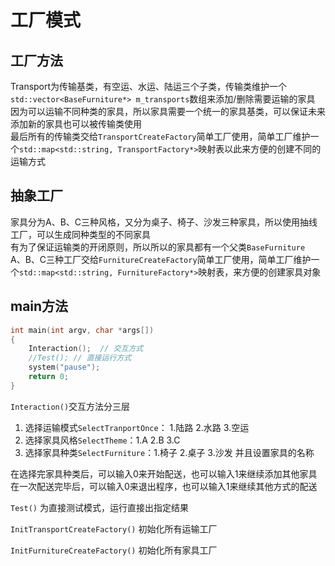 <!--
 * @Version: 
 * @Autor: LC
 * @Date: 2021-11-30 15:04:26
 * @LastEditors: LC
 * @LastEditTime: 2021-11-30 15:20:33
 * @Description: 工厂模式
-->
# 工厂模式

## 工厂方法

Transport为传输基类，有空运、水运、陆运三个子类，传输类维护一个`std::vector<BaseFurniture*> m_transports`数组来添加/删除需要运输的家具  
因为可以运输不同种类的家具，所以家具需要一个统一的家具基类，可以保证未来添加新的家具也可以被传输类使用  
最后所有的传输类交给`TransportCreateFactory`简单工厂使用，简单工厂维护一个`std::map<std::string, TransportFactory*>`映射表以此来方便的创建不同的运输方式

## 抽象工厂

家具分为A、B、C三种风格，又分为桌子、椅子、沙发三种家具，所以使用抽线工厂，可以生成同种类型的不同家具  
有为了保证运输类的开闭原则，所以所以的家具都有一个父类`BaseFurniture`  
A、B、C三种工厂交给`FurnitureCreateFactory`简单工厂使用，简单工厂维护一个`std::map<std::string, FurnitureFactory*>`映射表，来方便的创建家具对象

## main方法

```cpp
int main(int argv, char *args[])
{
    Interaction();  // 交互方式
    //Test(); // 直接运行方式
    system("pause");
    return 0;
}
```

`Interaction()`交互方法分三层  

1. 选择运输模式`SelectTranportOnce`： 1.陆路 2.水路 3.空运
2. 选择家具风格`SelectTheme`：1.A 2.B 3.C
3. 选择家具种类`SelectFurniture`：1.椅子 2.桌子 3.沙发 并且设置家具的名称

在选择完家具种类后，可以输入0来开始配送，也可以输入1来继续添加其他家具  
在一次配送完毕后，可以输入0来退出程序，也可以输入1来继续其他方式的配送

`Test()` 为直接测试模式，运行直接出指定结果  

`InitTransportCreateFactory()` 初始化所有运输工厂

`InitFurnitureCreateFactory()` 初始化所有家具工厂